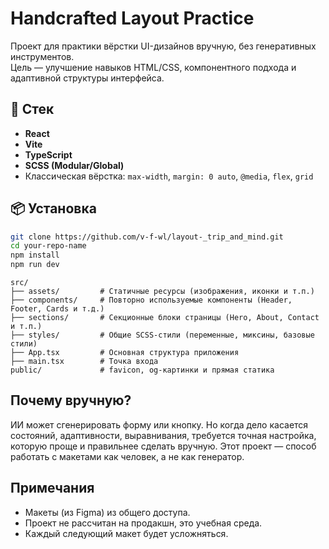 # Handcrafted Layout Practice

Проект для практики вёрстки UI-дизайнов вручную, без генеративных инструментов.  
Цель — улучшение навыков HTML/CSS, компонентного подхода и адаптивной структуры интерфейса.

## 🧱 Стек

- **React**
- **Vite**
- **TypeScript**
- **SCSS (Modular/Global)**
- Классическая вёрстка: `max-width`, `margin: 0 auto`, `@media`, `flex`, `grid`

## 📦 Установка

```bash
git clone https://github.com/v-f-wl/layout-_trip_and_mind.git
cd your-repo-name
npm install
npm run dev
```
```
src/
├── assets/         # Статичные ресурсы (изображения, иконки и т.п.)
├── components/     # Повторно используемые компоненты (Header, Footer, Cards и т.д.)
├── sections/       # Секционные блоки страницы (Hero, About, Contact и т.п.)
├── styles/         # Общие SCSS-стили (переменные, миксины, базовые стили)
├── App.tsx         # Основная структура приложения
├── main.tsx        # Точка входа
public/             # favicon, og-картинки и прямая статика
```


## Почему вручную?
ИИ может сгенерировать форму или кнопку.
Но когда дело касается состояний, адаптивности, выравнивания, требуется точная настройка, которую проще и правильнее сделать вручную.
Этот проект — способ работать с макетами как человек, а не как генератор.

## Примечания
* Макеты (из Figma) из общего доступа.
* Проект не рассчитан на продакшн, это учебная среда.
* Каждый следующий макет будет усложняться.